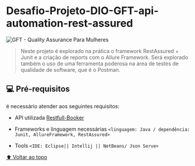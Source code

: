 


#   Desafio-Projeto-DIO-GFT-api-automation-rest-assured





<img src="https://hermes.digitalinnovation.one/companies/5d979068-e1cb-416a-ab7e-68c51003acdd.png" 
alt="GFT - Quality Assurance Para Mulheres">

> Neste projeto é explorado na prática o framework RestAssured + Junit e a criação de reports com o Allure Framework. Será explorado também o uso de uma ferramenta poderosa na área de testes de qualidade de software, que é o Postman.


## 💻 Pré-requisitos

é necessário atender aos seguintes requisitos:

* API utilizada [Restfull-Booker](https://restful-booker.herokuapp.com/apidoc/index.html#api-Auth)


* Frameworks e linguagem necessárias 
  `<linguagem: Java / dependência: Junit, AllureFramework, RestAssured>`
 
    
* Tools `<IDE: Eclipse|| Intellij || NetBeans/ Json Serve>`



[⬆ Voltar ao topo](#Desafio-Projeto-DIO-GFT-api-automation-rest-assured)<br>


                  